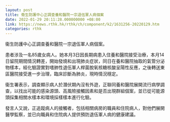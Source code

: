 ```yaml
---
layout: post
title: 衞生防護中心正調查養和醫院一宗退伍軍人病個案
date: 2022-01-29 20:11:28.000000000 +08:00
link: https://news.rthk.hk/rthk/ch/component/k2/1631256-20220129.htm
categories: rthk
---
```


衞生防護中心正調查養和醫院一宗退伍軍人病個案。

患者涉及一名85歲女病人。她本月3日因長期病患入住養和醫院接受治療，本月14日留院期間情況轉差，開始發燒和出現肺炎症狀，同日在養和醫院抽取的氣管分泌物樣本，經化驗證實對嗜肺性退伍軍人桿菌脫氧核糖核酸呈陽性反應，之後轉送東區醫院接受進一步治理，臨床診斷為肺炎，現時情況穩定。

衞生署表示，調查顯示病人於潛伏期內沒有外遊，正聯同養和醫院展開流行病學調查，以找出可能的感染源頭、高風險接觸因素和是否出現群組個案，並已從可能源頭採集相關水樣本和環境採樣樣本進行化驗。

發言人又說，正追蹤病人的接觸者，包括相關病房的職員和住院病人，對他們展開醫學監察，並已向職員和住院病人提供預防退伍軍人病的健康建議。

